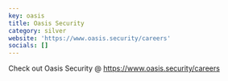 ```yaml
---
key: oasis
title: Oasis Security
category: silver
website: 'https://www.oasis.security/careers'
socials: []
---
```


Check out Oasis Security @ https://www.oasis.security/careers